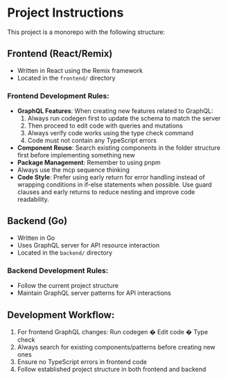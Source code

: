 # Project Instructions

This project is a monorepo with the following structure:

## Frontend (React/Remix)
- Written in React using the Remix framework
- Located in the `frontend/` directory

### Frontend Development Rules:
- **GraphQL Features**: When creating new features related to GraphQL:
  1. Always run codegen first to update the schema to match the server
  2. Then proceed to edit code with queries and mutations
  3. Always verify code works using the type check command
  4. Code must not contain any TypeScript errors
- **Component Reuse**: Search existing components in the folder structure first before implementing something new
- **Package Management**: Remember to using pnpm
- Always use the mcp sequence thinking
- **Code Style**: Prefer using early return for error handling instead of wrapping conditions in if-else statements when possible. Use guard clauses and early returns to reduce nesting and improve code readability.

## Backend (Go)
- Written in Go
- Uses GraphQL server for API resource interaction
- Located in the `backend/` directory

### Backend Development Rules:
- Follow the current project structure
- Maintain GraphQL server patterns for API interactions

## Development Workflow:
1. For frontend GraphQL changes: Run codegen � Edit code � Type check
2. Always search for existing components/patterns before creating new ones
3. Ensure no TypeScript errors in frontend code
4. Follow established project structure in both frontend and backend